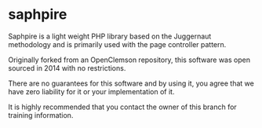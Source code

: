 saphpire
========

Saphpire is a light weight PHP library based on the Juggernaut methodology and is primarily used with the page controller pattern.

Originally forked from an OpenClemson repository, this software was open sourced in 2014 with no restrictions.

There are no guarantees for this software and by using it, you agree that we have zero liability for it or your implementation of it.

It is highly recommended that you contact the owner of this branch for training information.
